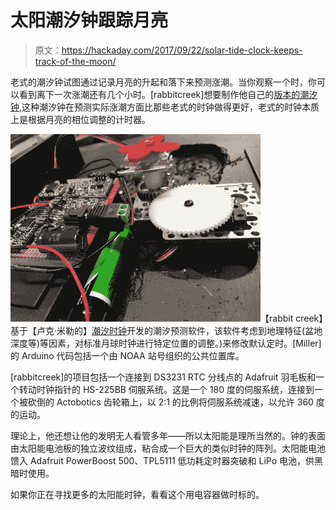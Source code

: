 # 太阳潮汐钟跟踪月亮

> 原文：<https://hackaday.com/2017/09/22/solar-tide-clock-keeps-track-of-the-moon/>

老式的潮汐钟试图通过记录月亮的升起和落下来预测涨潮。当你观察一个时，你可以看到离下一次涨潮还有几个小时。[rabbitcreek]想要制作他自己的[版本的潮汐钟](http://www.instructables.com/id/Solar-Tide-Clock/),这种潮汐钟在预测实际涨潮方面比那些老式的时钟做得更好，老式的时钟本质上是根据月亮的相位调整的计时器。

[![](img/50fad2adef5c4d75a62c68f7665b5ffe.png)](https://hackaday.com/wp-content/uploads/2017/09/guts.jpg)【rabbit creek】基于【卢克·米勒的】[潮汐时钟](http://lukemiller.org/index.php/2015/11/building-a-simple-tide-clock/)开发的潮汐预测软件，该软件考虑到地理特征(盆地深度等)等因素，对标准月球时钟进行特定位置的调整。)来修改默认定时。[Miller]的 Arduino 代码包括一个由 NOAA 站号组织的公共位置库。

[rabbitcreek]的项目包括一个连接到 DS3231 RTC 分线点的 Adafruit 羽毛板和一个转动时钟指针的 HS-225BB 伺服系统。这是一个 180 度的伺服系统，连接到一个被砍倒的 Actobotics 齿轮箱上，以 2:1 的比例将伺服系统减速，以允许 360 度的运动。

理论上，他还想让他的发明无人看管多年——所以太阳能是理所当然的。钟的表面由太阳能电池板的独立波纹组成，粘合成一个巨大的类似时钟的阵列。太阳能电池馈入 Adafruit PowerBoost 500、TPL5111 低功耗定时器突破和 LiPo 电池，供黑暗时使用。

如果你正在寻找更多的太阳能时钟，看看这个用电容器做时标的。